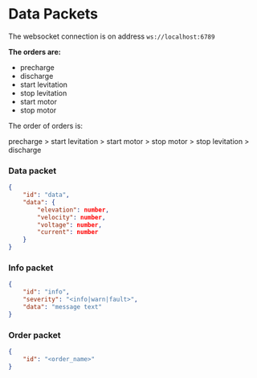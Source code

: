 # Data Packets

The websocket connection is on address `ws://localhost:6789`

**The orders are:**

- precharge
- discharge
- start levitation
- stop levitation
- start motor
- stop motor

The order of orders is:

precharge > start levitation > start motor > stop motor > stop levitation > discharge

### Data packet

```json
{
    "id": "data",
    "data": {
        "elevation": number,
        "velocity": number,
        "voltage": number,
        "current": number
    }
}
```

### Info packet

```json
{
    "id": "info",
    "severity": "<info|warn|fault>",
    "data": "message text"
}
```

### Order packet

```json
{
    "id": "<order_name>"
}
